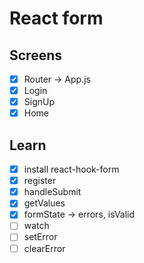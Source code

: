 # React form

## Screens

- [x] Router -> App.js
- [x] Login
- [x] SignUp
- [x] Home

## Learn

- [x] install react-hook-form
- [x] register
- [x] handleSubmit
- [x] getValues
- [x] formState -> errors, isValid
- [ ] watch
- [ ] setError
- [ ] clearError
